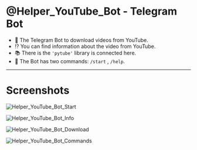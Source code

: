# @Helper_YouTube_Bot - Telegram Bot

- :floppy_disk: The Telegram Bot to download videos from YouTube.
- :interrobang: You can find information about the video from YouTube.
- :books: There is the `'pytube'` library is connected here.
- :open_file_folder: The Bot has two commands: `/start` , `/help`.

---

# Screenshots

![Helper_YouTube_Bot_Start](https://github.com/nikit0ns/Helper_YouTube_Bot/blob/master/Screenshots/Helper_YouTube_Bot_Start.png)

![Helper_YouTube_Bot_Info](https://github.com/nikit0ns/Helper_YouTube_Bot/blob/master/Screenshots/Helper_YouTube_Bot_Info.png)

![Helper_YouTube_Bot_Download](https://github.com/nikit0ns/Helper_YouTube_Bot/blob/master/Screenshots/Helper_YouTube_Bot_Download.png)

![Helper_YouTube_Bot_Commands](https://github.com/nikit0ns/Helper_YouTube_Bot/blob/master/Screenshots/Helper_YouTube_Bot_Commands.png)
